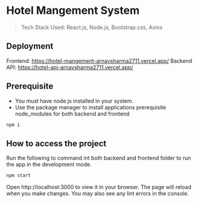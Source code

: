 
# Hotel Mangement System

> Tech Stack Used: React.js, Node.js, Bootstrap.css, Axios

## Deployment
Frontend: https://hotel-mangement-arnavsharma2711.vercel.app/
Backend API: https://hotel-api-arnavsharma2711.vercel.app/


## Prerequisite
* You must have node.js installed in your system.
* Use the package manager to install applications prerequisite node_modules for both backend and frontend
```bash
npm i
```

## How to access the project
Run the following to command int both backend and frontend folder to run the app in the development mode.
```bash
npm start
```
Open http://localhost:3000 to view it in your browser.
The page will reload when you make changes.
You may also see any lint errors in the console.